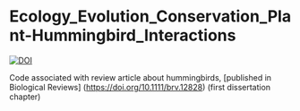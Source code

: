 # Ecology_Evolution_Conservation_Plant-Hummingbird_Interactions

[![DOI](https://zenodo.org/badge/353152221.svg)](https://zenodo.org/badge/latestdoi/353152221)

Code associated with review article about hummingbirds, [published in Biological Reviews] (https://doi.org/10.1111/brv.12828) (first dissertation chapter)
